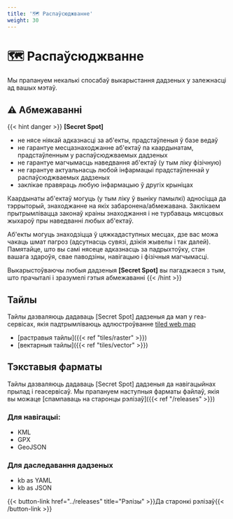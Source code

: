 ```yaml
---
title: '🗺️ Распаўсюджванне'
weight: 30
---
```

# 🗺️ Распаўсюджванне

Мы прапануем некалькі спосабаў выкарыстання дадзеных у залежнасці ад вашых мэтаў.

## ⚠️ Абмежаванні
{{< hint danger >}}
**[Secret Spot]** 
- не нясе ніякай адказнасці за аб'екты, прадстаўленыя ў базе ведаў
- не гарантуе месцазнаходжанне аб'ектаў па каардынатам, прадстаўленным у распаўсюджваемых дадзеных
- не гарантуе магчымасць наведвання аб'ектаў (у тым ліку фізічную)
- не гарантуе актуальнасць любой інфармацыі прадстаўленнай у распаўсюджваемых дадзеных
- заклікае правяраць любую інфармацыю ў другіх крыніцах

Каардынаты аб'ектаў могуць (у тым ліку ў выніку памылкі) адносіцца да тэррыторый, знаходжанне на якіх забаронена/абмежавана.
Заклікаем прытрымлівацца законаў краіны знаходжання і не турбаваць мясцовых жыхароў пры наведванні любых аб'ектаў.

Аб'екты могуць знаходзіцца ў цяжкадаступных месцах, дзе вас можа чакаць шмат пагроз (адсутнасць сувязі, дзікія жывелы і так далей).
Памятайце, што вы самі нясеце адказнасць за падрыхтоўку, стан вашага здароўя, свае паводзіны, навігацыю і фізічныя магчымасці.

Выкарыстоўваючы любыя дадзеныя **[Secret Spot]** вы пагаджаеся з тым, што прачыталі і зразумелі гэтыя абмежаванні
{{< /hint >}}

## Тайлы

Тайлы дазваляюць дадаваць [Secret Spot] дадзеныя да мап у геа-сервісах, 
якія падтрымліваюць адлюстроўванне [tiled web map](https://en.wikipedia.org/wiki/Tiled_web_map)

- [растравыя тайлы]({{< ref "tiles/raster" >}})
- [вектарныя тайлы]({{< ref "tiles/vector" >}})

## Тэкставыя фарматы

Тайлы дазваляюць дадаваць [Secret Spot] дадзеныя да навігацыйнах прылад і геасервісаў.
Мы прапануем наступныя фарматы файлаў, якія вы можаце [спампаваць на старонцы рэлізаў]({{< ref "/releases" >}})

### Для навігацыі:

- KML
- GPX
- GeoJSON

### Для даследавання дадзеных

- kb as YAML
- kb as JSON

{{< button-link href="../releases" title="Рэлізы" >}}Да старонкі рэлізаў{{< /button-link >}}

